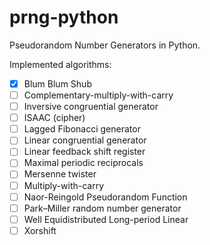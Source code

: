 # prng-python
Pseudorandom Number Generators in Python.


Implemented algorithms:

- [X] Blum Blum Shub
- [ ] Complementary-multiply-with-carry
- [ ] Inversive congruential generator
- [ ] ISAAC (cipher)
- [ ] Lagged Fibonacci generator
- [ ] Linear congruential generator
- [ ] Linear feedback shift register
- [ ] Maximal periodic reciprocals
- [ ] Mersenne twister
- [ ] Multiply-with-carry
- [ ] Naor-Reingold Pseudorandom Function
- [ ] Park–Miller random number generator
- [ ] Well Equidistributed Long-period Linear
- [ ] Xorshift
